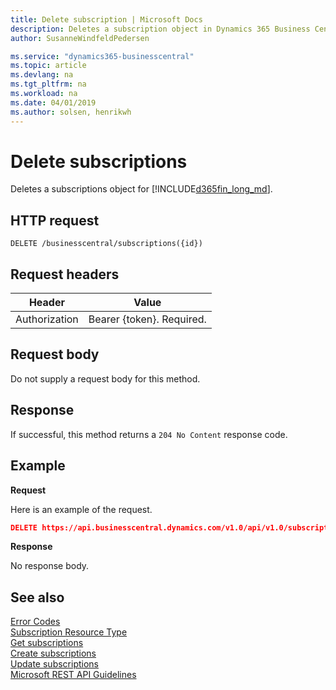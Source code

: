 ```yaml
---
title: Delete subscription | Microsoft Docs
description: Deletes a subscription object in Dynamics 365 Business Central.
author: SusanneWindfeldPedersen

ms.service: "dynamics365-businesscentral"
ms.topic: article
ms.devlang: na
ms.tgt_pltfrm: na
ms.workload: na
ms.date: 04/01/2019
ms.author: solsen, henrikwh
---
```


# Delete subscriptions
Deletes a subscriptions object for [!INCLUDE[d365fin_long_md](../../includes/d365fin_long_md.md)].

## HTTP request
```
DELETE /businesscentral/subscriptions({id})
```

## Request headers
|Header|Value|
|------|-----|
|Authorization  |Bearer {token}. Required. |

## Request body
Do not supply a request body for this method.

## Response
If successful, this method returns a `204 No Content` response code.

## Example

**Request**

Here is an example of the request.
```json
DELETE https://api.businesscentral.dynamics.com/v1.0/api/v1.0/subscriptions({id}) 
```

**Response**

No response body.

## See also



[Error Codes](../dynamics_error_codes.md)  
[Subscription Resource Type](../resources/dynamics_subscription.md)  
[Get subscriptions](dynamics_subscription_get.md)  
[Create subscriptions](dynamics_subscription_create.md)  
[Update subscriptions](dynamics_subscription_update.md)  
[Microsoft REST API Guidelines](https://github.com/Microsoft/api-guidelines/blob/vNext/Guidelines.md#15-push-notifications-via-webhooks)